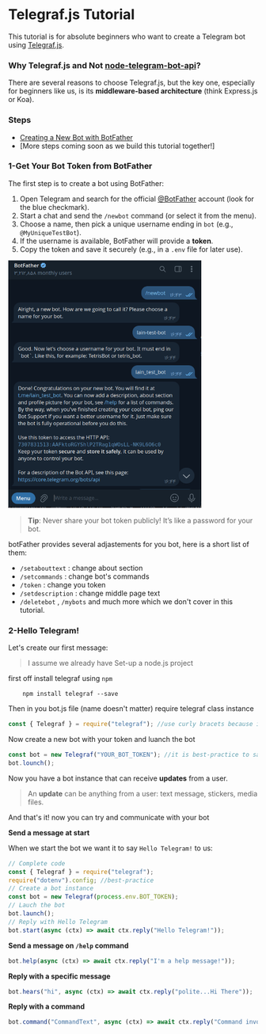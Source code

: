 # Telegraf.js Tutorial

This tutorial is for absolute beginners who want to create a Telegram bot using [Telegraf.js](https://telegraf.js.org/).

### Why Telegraf.js and Not [node-telegram-bot-api](https://github.com/yagop/node-telegram-bot-api)?

There are several reasons to choose Telegraf.js, but the key one, especially for beginners like us, is its **middleware-based architecture** (think Express.js or Koa).

### Steps

- [Creating a New Bot with BotFather](#1-get-your-bot-token-from-botfather)
- [More steps coming soon as we build this tutorial together!]

### 1-Get Your Bot Token from BotFather

The first step is to create a bot using BotFather:

1. Open Telegram and search for the official [@BotFather](https://t.me/BotFather) account (look for the blue checkmark).
2. Start a chat and send the `/newbot` command (or select it from the menu).
3. Choose a name, then pick a unique username ending in `bot` (e.g., `@MyUniqueTestBot`).
4. If the username is available, BotFather will provide a **token**.
5. Copy the token and save it securely (e.g., in a `.env` file for later use).

<img src="https://github.com/daniyal-abbassi/telegrafjs-starting-tutorial/blob/main/screenshots/botfather.png" height="500" width="390">

> **Tip**: Never share your bot token publicly! It’s like a password for your bot.

botFather provides several adjastements for you bot, here is a short list of them:

- `/setabouttext` : change about section
- `/setcommands` : change bot's commands
- `/token` : change you token
- `/setdescription` : change middle page text
- `/deletebot` , `/mybots` and much more which we don't cover in this tutorial.

### 2-Hello Telegram!

Let's create our first message:

> I assume we already have Set-up a node.js project

first off install telegraf using `npm`

```
    npm install telegraf --save
```

Then in you bot.js file (name doesn't matter) require telegraf class instance

```js
const { Telegraf } = require("telegraf"); //use curly bracets because it is an instance of telegraf class
```

Now create a new bot with your token and luanch the bot

```js
const bot = new Telegraf("YOUR_BOT_TOKEN"); //it is best-practice to save it .env file and then access it with process.env.BOT_TOKEN
bot.lounch();
```

Now you have a bot instance that can receive **updates** from a user.

> An **update** can be anything from a user: text message, stickers, media files.

And that's it! now you can try and communicate with your bot

**Send a message at start**

When we start the bot we want it to say `Hello Telegram!` to us:

```js
// Complete code
const { Telegraf } = require("telegraf");
require("dotenv").config; //best-practice
// Create a bot instance
const bot = new Telegraf(process.env.BOT_TOKEN);
// Lauch the bot
bot.launch();
// Reply with Hello Telegram
bot.start(async (ctx) => await ctx.reply("Hello Telegram!"));
```

**Send a message on `/help` command**

```js
bot.help(async (ctx) => await ctx.reply("I'm a help message!"));
```

**Reply with a specific message**

```js
bot.hears("hi", async (ctx) => await ctx.reply("polite...Hi There"));
```

**Reply with a command**

```js
bot.command("CommandText", async (ctx) => await ctx.reply("Command invoked"));
```

